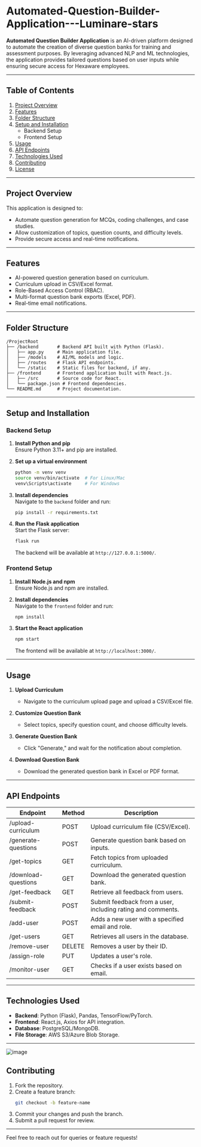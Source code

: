 # Automated-Question-Builder-Application---Luminare-stars

**Automated Question Builder Application** is an AI-driven platform designed to automate the creation of diverse question banks for training and assessment purposes. By leveraging advanced NLP and ML technologies, the application provides tailored questions based on user inputs while ensuring secure access for Hexaware employees.  

---

## **Table of Contents**  
1. [Project Overview](#project-overview)  
2. [Features](#features)  
3. [Folder Structure](#folder-structure)  
4. [Setup and Installation](#setup-and-installation)  
   - Backend Setup  
   - Frontend Setup  
5. [Usage](#usage)  
6. [API Endpoints](#api-endpoints)  
7. [Technologies Used](#technologies-used)  
8. [Contributing](#contributing)  
9. [License](#license)  

---

## **Project Overview**  
This application is designed to:  
- Automate question generation for MCQs, coding challenges, and case studies.  
- Allow customization of topics, question counts, and difficulty levels.  
- Provide secure access and real-time notifications.  

---

## **Features**  
- AI-powered question generation based on curriculum.  
- Curriculum upload in CSV/Excel format.  
- Role-Based Access Control (RBAC).  
- Multi-format question bank exports (Excel, PDF).  
- Real-time email notifications.  

---

## **Folder Structure**  
```plaintext  
/ProjectRoot  
├── /backend       # Backend API built with Python (Flask).  
│   ├── app.py     # Main application file.  
│   ├── /models    # AI/ML models and logic.  
│   ├── /routes    # Flask API endpoints.  
│   └── /static    # Static files for backend, if any.  
├── /frontend      # Frontend application built with React.js.  
│   ├── /src       # Source code for React.  
│   └── package.json # Frontend dependencies.  
└── README.md      # Project documentation.  
```  

---

## **Setup and Installation**  

### **Backend Setup**  
1. **Install Python and pip**  
   Ensure Python 3.11+ and pip are installed.  

2. **Set up a virtual environment**  
   ```bash  
   python -m venv venv  
   source venv/bin/activate  # For Linux/Mac  
   venv\Scripts\activate     # For Windows  
   ```  

3. **Install dependencies**  
   Navigate to the `backend` folder and run:  
   ```bash  
   pip install -r requirements.txt  
   ```  

4. **Run the Flask application**  
   Start the Flask server:  
   ```bash  
   flask run  
   ```  
   The backend will be available at `http://127.0.0.1:5000/`.  

### **Frontend Setup**  
1. **Install Node.js and npm**  
   Ensure Node.js and npm are installed.  

2. **Install dependencies**  
   Navigate to the `frontend` folder and run:  
   ```bash  
   npm install  
   ```  

3. **Start the React application**  
   ```bash  
   npm start  
   ```  
   The frontend will be available at `http://localhost:3000/`.  

---

## **Usage**  
1. **Upload Curriculum**  
   - Navigate to the curriculum upload page and upload a CSV/Excel file.  

2. **Customize Question Bank**  
   - Select topics, specify question count, and choose difficulty levels.  

3. **Generate Question Bank**  
   - Click "Generate," and wait for the notification about completion.  

4. **Download Question Bank**  
   - Download the generated question bank in Excel or PDF format.  

---
## **API Endpoints**  

| **Endpoint**           | **Method** | **Description**                                                               |  
|------------------------|------------|-------------------------------------------------------------------------------|  
| /upload-curriculum      | POST       | Upload curriculum file (CSV/Excel).                                           |  
| /generate-questions     | POST       | Generate question bank based on inputs.                                       |  
| /get-topics             | GET        | Fetch topics from uploaded curriculum.                                        |  
| /download-questions     | GET        | Download the generated question bank.                                         |  
| /get-feedback           | GET        | Retrieve all feedback from users.                                             |  
| /submit-feedback        | POST       | Submit feedback from a user, including rating and comments.                   |  
| /add-user               | POST       | Adds a new user with a specified email and role.                              |  
| /get-users              | GET        | Retrieves all users in the database.                                          |  
| /remove-user            | DELETE     | Removes a user by their ID.                                                   |  
| /assign-role            | PUT        | Updates a user's role.                                                        |  
| /monitor-user           | GET        | Checks if a user exists based on email.                                       |
---

## **Technologies Used**  
- **Backend**: Python (Flask), Pandas, TensorFlow/PyTorch.  
- **Frontend**: React.js, Axios for API integration.  
- **Database**: PostgreSQL/MongoDB.  
- **File Storage**: AWS S3/Azure Blob Storage.  

---
![image](https://github.com/user-attachments/assets/c834a626-0305-4113-a356-1183e0bbcd34)

## **Contributing**  
1. Fork the repository.  
2. Create a feature branch:  
   ```bash  
   git checkout -b feature-name  
   ```  
3. Commit your changes and push the branch.  
4. Submit a pull request for review.  

---

Feel free to reach out for queries or feature requests!  
